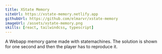 ```yaml
---
title: XState Memory
siteUrl: https://xstate-memory.netlify.app
githubUrl: https://github.com/elmarvr/xstate-memory
imageUrl: /assets/xstate-memory.png
skills: [react, tailwindcss, typescript]
---
```


A Webapp memory game made with statemachines. The solution is shown for one second and then the player has to reproduce it.
